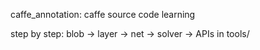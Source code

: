 caffe_annotation: caffe source code learning

step by step: blob -> layer -> net -> solver -> APIs in tools/
